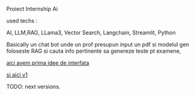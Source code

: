 Proiect Internship Ai 

used techs :

AI, LLM,RAG, LLama3, Vector Search, Langchain, Streamlit, Python 


Basically un chat bot unde un prof presupun input un pdf si modelul gen foloseste RAG si cauta info pertinente sa genereze teste pt examene, 

[aici avem prima idee de interfata](cute-interface.py)

[si aici v1 ](v1.py)

TODO: next versions.

